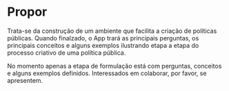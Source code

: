 # Propor
Trata-se da construção de um ambiente que facilita a criação de políticas públicas.
Quando finalzado, o App trará as principais perguntas, os principais conceitos e alguns exemplos 
ilustrando etapa a etapa do processo criativo de uma política pública.

No momento apenas a etapa de formulação está com perguntas, conceitos e alguns exemplos definidos.
Interessados em colaborar, por favor, se apresentem.
